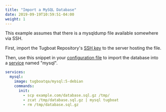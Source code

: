 ```yaml
---
title: "Import a MySQL Database"
date: 2019-09-19T10:59:51-04:00
weight: 1
---
```


This example assumes that there is a mysqldump file available somewhere via SSH.

First, import the Tugboat Repository's [SSH key](/setting-up-tugboat/select-repo-settings/#set-up-remote-ssh-access) to
the server hosting the file.

Then, use this snippet in your [configuration file](/setting-up-tugboat/create-a-tugboat-config-file/) to import the
database into a [service](/setting-up-services/) named "mysql".

```yaml
services:
  mysql:
    image: tugboatqa/mysql:5-debian
    commands:
      init:
        - scp example.com/database.sql.gz /tmp/
        - zcat /tmp/database.sql.gz | mysql tugboat
        - rm /tmp/database.sql.gz
```
